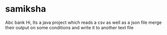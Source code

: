 # samiksha
Abc bank
Hi,
 Its a java project which reads a csv as well as a json file merge their output on some conditions and write it to another text file
